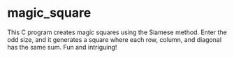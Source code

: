 # magic_square
This C program creates magic squares using the Siamese method. Enter the odd size, and it generates a square where each row, column, and diagonal has the same sum. Fun and intriguing!
